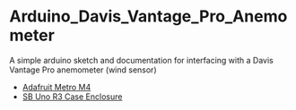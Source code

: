 # Arduino_Davis_Vantage_Pro_Anemometer
A simple arduino sketch and documentation for interfacing with a Davis Vantage Pro anemometer (wind sensor)

* [Adafruit Metro M4](https://learn.adafruit.com/adafruit-metro-m4-express-featuring-atsamd51)
* [SB Uno R3 Case Enclosure](https://www.amazon.com/dp/B00HFSWC06?psc=1&ref=ppx_yo2ov_dt_b_product_details)
